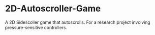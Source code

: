 # 2D-Autoscroller-Game
A 2D Sidescoller game that autoscrolls. For a research project involving pressure-sensitive controllers.
